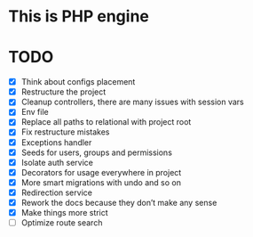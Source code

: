 This is PHP engine
==================

# TODO
- [x] Think about configs placement 
- [x] Restructure the project 
- [x] Cleanup controllers, there are many issues with session vars 
- [x] Env file
- [x] Replace all paths to relational with project root 
- [x] Fix restructure mistakes 
- [x] Exceptions handler
- [x] Seeds for users, groups and permissions
- [x] Isolate auth service
- [x] Decorators for usage everywhere in project
- [x] More smart migrations with undo and so on
- [x] Redirection service
- [x] Rework the docs because they don’t make any sense 
- [x] Make things more strict
- [ ] Optimize route search